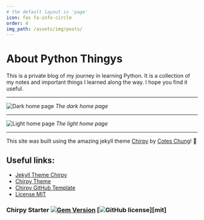 ```yaml
---
# the default layout is 'page'
icon: fas fa-info-circle
order: 4
img_path: /assets/img/posts/
---
```


# About Python Thingys

This is a private blog of my journey in learning Python. It is a collection of my notes and important things I learned along the way. I hope you find it useful.

---

![Dark home page](python-thingy-dark.png)
_The dark home page_

---

![Light home page](python-thingy-light.png)
_The light home page_

---

This site was built using the amazing jekyll theme [Chirpy](https://github.com/cotes2020/jekyll-theme-chirpy/) by [Cotes Chung](https://github.com/cotes2020)! 🤩

## Useful links:

- [Jekyll Theme Chirpy](https://rubygems.org/gems/jekyll-theme-chirpy)
- [Chirpy Theme](https://github.com/cotes2020/jekyll-theme-chirpy/)
- [Chirpy GitHub Template](https://github.com/cotes2020/chirpy-starter/generate)
- [License MIT](https://github.com/cotes2020/chirpy-starter/blob/master/LICENSE)

### Chirpy Starter [![Gem Version](https://img.shields.io/gem/v/jekyll-theme-chirpy)](https://rubygems.org/gems/jekyll-theme-chirpy) [![GitHub license](https://img.shields.io/github/license/cotes2020/chirpy-starter.svg?color=blue)][mit]
